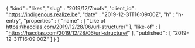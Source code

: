 {
  "kind" : "likes",
  "slug" : "2019/12/7mofk",
  "client_id" : "https://indigenous.realize.be",
  "date" : "2019-12-31T16:09:00Z",
  "h" : "h-entry",
  "properties" : {
    "name" : [ "Like of https://hacdias.com/2019/12/28/06/url-structure/" ],
    "like-of" : [ "https://hacdias.com/2019/12/28/06/url-structure/" ],
    "published" : [ "2019-12-31T16:09:00Z" ]
  }
}
